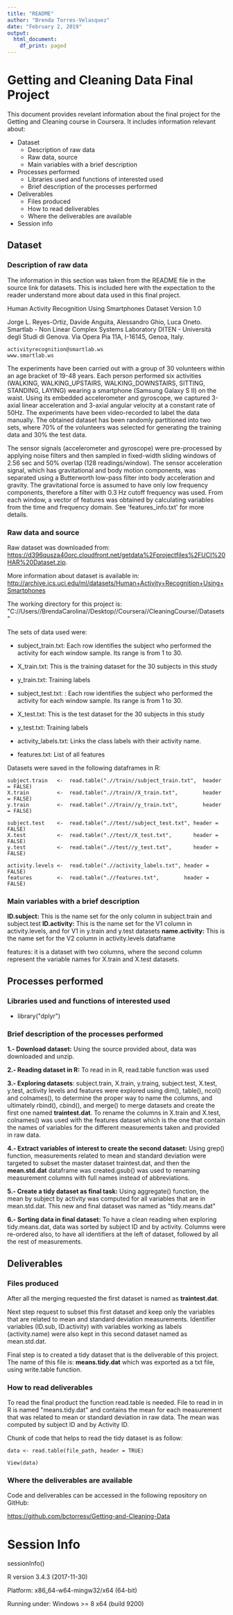 ```yaml
---
title: "README"
author: "Brenda Torres-Velasquez"
date: "February 2, 2019"
output:
  html_document:
    df_print: paged
---
```


# Getting and Cleaning Data Final Project

This document provides revelant information about the final project for the Getting and Cleaning course in Coursera. It includes information relevant about:

* Dataset
    + Description of raw data
    + Raw data, source
    + Main variables with a brief description
* Processes performed
    + Libraries used and functions of interested used
    + Brief description of the processes performed
* Deliverables
    + Files produced
    + How to read deliverables 
    + Where the deliverables are available
* Session info


## Dataset

### Description of raw data

The information in this section was taken from the README file in the source link for datasets. This is included here with the expectation to the reader understand more about data used in this final project.


Human Activity Recognition Using Smartphones Dataset
Version 1.0


Jorge L. Reyes-Ortiz, Davide Anguita, Alessandro Ghio, Luca Oneto.
Smartlab - Non Linear Complex Systems Laboratory
DITEN - Università degli Studi di Genova.
Via Opera Pia 11A, I-16145, Genoa, Italy.

```
activityrecognition@smartlab.ws
www.smartlab.ws
```

The experiments have been carried out with a group of 30 volunteers within an age bracket of 19-48 years. Each person performed six activities (WALKING, WALKING_UPSTAIRS, WALKING_DOWNSTAIRS, SITTING, STANDING, LAYING) wearing a smartphone (Samsung Galaxy S II) on the waist. Using its embedded accelerometer and gyroscope, we captured 3-axial linear acceleration and 3-axial angular velocity at a constant rate of 50Hz. The experiments have been video-recorded to label the data manually. The obtained dataset has been randomly partitioned into two sets, where 70% of the volunteers was selected for generating the training data and 30% the test data. 

The sensor signals (accelerometer and gyroscope) were pre-processed by applying noise filters and then sampled in fixed-width sliding windows of 2.56 sec and 50% overlap (128 readings/window). The sensor acceleration signal, which has gravitational and body motion components, was separated using a Butterworth low-pass filter into body acceleration and gravity. The gravitational force is assumed to have only low frequency components, therefore a filter with 0.3 Hz cutoff frequency was used. From each window, a vector of features was obtained by calculating variables from the time and frequency domain. See 'features_info.txt' for more details. 

### Raw data and source
Raw dataset was downloaded from:  <https://d396qusza40orc.cloudfront.net/getdata%2Fprojectfiles%2FUCI%20HAR%20Dataset.zip>.

More information about dataset is available in: <http://archive.ics.uci.edu/ml/datasets/Human+Activity+Recognition+Using+Smartphones>

The working directory for this project is: "C://Users//BrendaCarolina//Desktop//Coursera//CleaningCourse//Datasets"

The sets of data used were:

* subject_train.txt: Each row identifies the subject who performed the activity for each window sample. Its range is from 1 to 30.

* X_train.txt: This is the training dataset for the 30 subjects in this study

* y_train.txt: Training labels

* subject_test.txt: : Each row identifies the subject who performed the activity for each window sample. Its range is from 1 to 30.

* X_test.txt: This is the test dataset for the 30 subjects in this study

* y_test.txt: Training labels

* activity_labels.txt: Links the class labels with their activity name.

* features.txt: List of all features

Datasets were saved in the following dataframes in R:

```{
subject.train   <-  read.table(".//train//subject_train.txt",  header = FALSE)
X.train         <-  read.table(".//train//X_train.txt",        header = FALSE)
y.train         <-  read.table(".//train//y_train.txt",        header = FALSE)

subject.test    <-  read.table(".//test//subject_test.txt", header = FALSE)
X.test          <-  read.table(".//test//X_test.txt",       header = FALSE)
y.test          <-  read.table(".//test//y_test.txt",       header = FALSE)

activity.levels <-  read.table(".//activity_labels.txt", header = FALSE)
features        <-  read.table(".//features.txt",        header = FALSE)

```

### Main variables with a brief description
**ID.subject:** This is the name set for the only column in subject.train and subject.test
**ID.activity:** This is the name set for the V1 column in activity.levels, and for V1 in y.train and y.test datasets
**name.activity:** This is the name set for the V2 column in activity.levels dataframe

features: it is a dataset with two columns, where the second column represent the variable names for X.train and X.test datasets.

## Processes performed
### Libraries used and functions of interested used
* library("dplyr")

### Brief description of the processes performed

**1.- Download dataset:** Using the source provided about, data was downloaded and unzip. 

**2.- Reading dataset in R:** To read in in R, read.table function was used

**3.- Exploring datasets**:  subject.train, X.train, y.traing, subject.test, X.test, y.test, activity levels and features were explored using dim(), table(), ncol() and colnames(), to determine the proper way to name the columns, and ultimately rbind(), cbind(), and merge() to merge datasets and create the first one named **traintest.dat**. To rename the columns in X.train and X.test, colnames() was used with the features dataset which is the one that contain the names of variables for the different measurements taken and provided in raw data. 

**4.- Extract variables of interest to create the second dataset:** Using grep() function, measurements related to mean and standard deviation were targeted to subset the master dataset traintest.dat, and then the **mean.std.dat** dataframe was created.gsub() was used to renaming measurement columns with full names instead of abbreviations.

**5.- Create a tidy dataset as final task:** Using aggregate() function, the mean by subject by activity was computed for all variables that are in  mean.std.dat. This new and final dataset was named as "tidy.means.dat"

**6.- Sorting data in final dataset:** To have a clean reading when exploring tidy.means.dat, data was sorted by subject ID and by activity. Columns were re-ordered also, to have all identifiers at the left of dataset, followed by all the rest of measurements.

## Deliverables

### Files produced
After all the merging requested the first dataset is named as **traintest.dat**.

Next step request to subset this first dataset and keep only the variables that are related to mean and standard deviation measurements. Identifier variables (ID.sub, ID.activity) with variables working as labels (activity.name) were also kept in this second dataset named as mean.std.dat.

Final step is to created a tidy dataset that is the deliverable of this project. The name of this file is: **means.tidy.dat** which was exported as a txt file, using write.table function.

### How to read deliverables 
To read the final product the function read.table is needed. File to read in in R is named "means.tidy.dat" and contains the mean for each measurement that was related to mean or standard deviation in raw data. The mean was computed by subject ID and by Activity ID.

Chunk of code that helps to read the tidy dataset is as follow:

```{
data <- read.table(file_path, header = TRUE) 

View(data)
```

### Where the deliverables are available
Code and deliverables can be accessed in the following repository on GitHub: 

<https://github.com/bctorresv/Getting-and-Cleaning-Data>

# Session Info
sessionInfo()

R version 3.4.3 (2017-11-30)

Platform: x86_64-w64-mingw32/x64 (64-bit)

Running under: Windows >= 8 x64 (build 9200)
